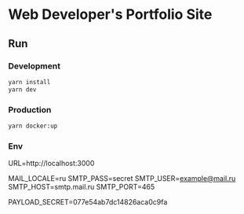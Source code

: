 # Web Developer's Portfolio Site


## Run

### Development
```bash
yarn install
yarn dev
```

### Production
```bash
yarn docker:up
```

### Env

URL=http://localhost:3000

MAIL_LOCALE=ru
SMTP_PASS=secret
SMTP_USER=example@mail.ru
SMTP_HOST=smtp.mail.ru
SMTP_PORT=465

PAYLOAD_SECRET=077e54ab7dc14826aca0c9fa
